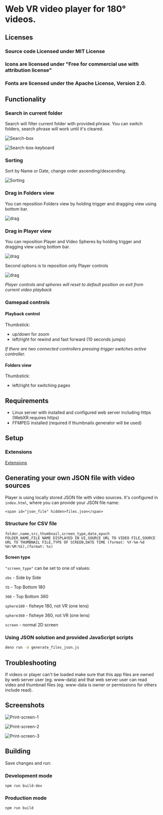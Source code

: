 # Web VR video player for 180° videos.

## Licenses

### Source code Licensed under MIT License

### Icons are licensed under "Free for commercial use with attribution license"

### Fonts are licensed under the Apache License, Version 2.0.

## Functionality
### Search in current folder
Search will filter current folder with provided phrase.
You can switch folders, search phrase will work until it's cleared.

![Search-box](https://github.com/michal-repo/web_vr_video_player/blob/main/examples/Screenshot_VR_player_4.png?raw=true)

![Search-box-keyboard](https://github.com/michal-repo/web_vr_video_player/blob/main/examples/Screenshot_VR_player_4_1.png?raw=true)
### Sorting
Sort by Name or Date, change order ascending/descending.

![Sorting](https://github.com/michal-repo/web_vr_video_player/blob/main/examples/Screenshot_VR_player_5.png?raw=true)
### Drag in Folders view
You can reposition Folders view by holding trigger and dragging view using bottom bar.

![drag](https://github.com/michal-repo/web_vr_video_player/blob/main/examples/Screenshot_VR_player_6.png?raw=true)
### Drag in Player view
You can reposition Player and Video Spheres by holding trigger and dragging view using bottom bar.

![drag](https://github.com/michal-repo/web_vr_video_player/blob/main/examples/Screenshot_VR_player_7.png?raw=true)

Second options is to reposition only Player controls

![drag](https://github.com/michal-repo/web_vr_video_player/blob/main/examples/Screenshot_VR_player_8.png?raw=true)

*Player controls and spheres will reset to default position on exit from current video playback*
### Gamepad controls
#### Playback control
Thumbstick: 
- up/down for zoom
- left/right for rewind and fast forward (10 seconds jumps)

*If there are two connected controllers pressing trigger switches active controller.*

#### Folders view
Thumbstick: 
- left/right for switching pages

## Requirements

- Linux server with installed and configured web server including https (WebXR requires https)
- FFMPEG installed (required if thumbnails generator will be used)

## Setup

### Extensions

[Extensions](https://github.com/michal-repo/web_vr_video_player_extensions)

## Generating your own JSON file with video sources
Player is using locally stored JSON file with video sources. It's configured in `index.html`, where you can provide your JSON file name:
```
<span id="json_file" hidden>files.json</span>
```
### Structure for CSV file

```
folder,name,src,thumbnail,screen_type,date,epoch
FOLDER_NAME,FILE NAME DISPLAYED IN UI,SOURCE URL TO VIDEO FILE,SOURCE URL TO THUMBNAIL FILE,TYPE OF SCREEN,DATE TIME (format: %Y-%m-%d %H:%M:%S),(format: %s)
```

#### Screen type
`"screen_type"` can be set to one of values:

`sbs` - Side by Side

`tb` - Top Bottom 180

`360` - Top Bottom 360

`sphere180` - fisheye 180, not VR (one lens)

`sphere360` - fisheye 360, not VR (one lens)

`screen` - normal 2D screen

### Using JSON solution and provided JavaScript scripts

```sh
deno run -A generate_files_json.js
```

## Troubleshooting

If videos or player can't be loaded make sure that this app files are owned by web server user (eg. www-data) and that web server user can read video and thumbnail files (eg. www-data is owner or permissions for others include read).

## Screenshots

![Print-screen-1](https://github.com/michal-repo/web_vr_video_player/blob/main/examples/Screenshot_VR_player_1.png?raw=true)

![Print-screen-2](https://github.com/michal-repo/web_vr_video_player/blob/main/examples/Screenshot_VR_player_2.png?raw=true)

![Print-screen-3](https://github.com/michal-repo/web_vr_video_player/blob/main/examples/Screenshot_VR_player_3.png?raw=true)

## Building
Save changes and run:
### Development mode
`npm run build-dev`
### Production mode
`npm run build`
